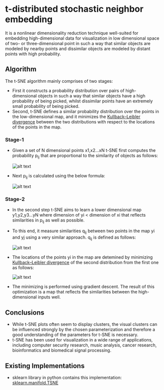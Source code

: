 # t-distributed stochastic neighbor embedding

It is a nonlinear dimensionality reduction technique well-suited for embedding high-dimensional data for visualization in low
dimensional space of two- or three-dimensional point in such a way that similar objects are modeled by nearby points and
dissimilar objects are modeled by distant points with high probability.

## Algorithm
The t-SNE algorithm mainly comprises of two stages:
- First it constructs a probability distribution over pairs of high-dimensional objects in such a way that similar objects have a high
probability of being picked, whilst dissimilar points have an extremely small probability of being picked.
- Second, t-SNE defines a similar probability distribution over the points in the low-dimensional map, and it minimizes the [Kullback–Leibler
divergence](https://en.wikipedia.org/wiki/Kullback%E2%80%93Leibler_divergence) between the two distributions with respect to the locations 
of the points in the map.

### Stage-1 
- Given a set of N dimensional points x1,x2...xN t-SNE first computes the probability p<sub>ij</sub> that are proportional to the similarity of objects as follows:

  ![alt text](https://wikimedia.org/api/rest_v1/media/math/render/svg/2cc3ef3b4d237787cd82e5ef638d96d642a1e43d)
- Next p<sub>ij</sub> is calculated using the below formula:

  ![alt text](https://wikimedia.org/api/rest_v1/media/math/render/svg/a53cc5533bb4b3b8f18231c58df4e4215546a0fc)

### Stage-2
- In the second step t-SNE aims to learn a lower dimensional map y1,y2,y3...yN where dimension of yi < dimension of xi that reflects similarities in p<sub>ij</sub> as well as possible.
- To this end, it measure similarities q<sub>ij</sub> between two points in the map yi and yj using a very similar approach. q<sub>ij</sub> is defined as follows:

  ![alt text](https://wikimedia.org/api/rest_v1/media/math/render/svg/35a406737842de91ec9edc30efa559d52e6f52a3)

- The locations of the points yi in the map are detemined by minimizing [ Kullback–Leibler divergence](https://en.wikipedia.org/wiki/Kullback%E2%80%93Leibler_divergence) of the second distribution from the first one as follows:

    ![alt text](https://wikimedia.org/api/rest_v1/media/math/render/svg/cae779cfc3a41b382e68850f0381b6a6b7fdede7)
- The minimizing is performed using gradient descent. The result of this optimization is a map that reflects the similarities between the high-dimensional inputs well.

## Conclusions
- While t-SNE plots often seem to display clusters, the visual clusters can be influenced strongly by the chosen parameterization and therefore a good understanding of the parameters for t-SNE is necessary.
- t-SNE has been used for visualization in a wide range of applications, including computer security research, music analysis, cancer research, bioinformatics and biomedical signal processing.

## Existing Implementations
-  sklearn library in python contains this implementation: [sklearn.manifold.TSNE](http://scikit-learn.org/stable/modules/generated/sklearn.manifold.TSNE.html)